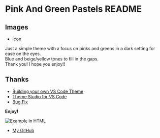 # Pink And Green Pastels README

## Images

* [Icon](https://iconduck.com/emojis/44399/peach)

Just a simple theme with a focus on pinks and greens in a dark setting for ease on the eyes.<br>
Blue and beige/yellow tones to fill in the gaps.<br>
Thank you! I hope you enjoy!!

## Thanks

* [Building your own VS Code Theme](https://www.youtube.com/watch?v=FeApSxfazVg&t=1777s)
* [Theme Studio for VS Code](https://themes.vscode.one/faq)
* [Bug Fix](https://github.com/microsoft/vscode-vsce/issues/835)

**Enjoy!**

![Example in HTML](https://imgur.com/a/wKnTeHC)
* [My GitHub](https://github.com/SebulaET)